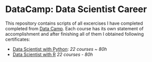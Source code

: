 # DataCamp: Data Scientist Career

This repository contains scripts of all excercises I have completed completed from [Data Camp](https://www.datacamp.com/home). Each course has its own statement of accomplishment and after finishing all of them I obtained following certificates:
- [Data Scientist with Python](https://github.com/LorenzoChavez/DataCamp-Data-Scientist/blob/master/data-science-with-python.pdf): *22 courses ~ 80h*
- [Data Scientist with R](https://github.com/LorenzoChavez/DataCamp-Data-Scientist/blob/master/data-science-with-R.pdf) *22  courses - 80h*
